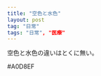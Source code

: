 ```yaml
---
title: "空色と水色"
layout: post
tag: "日常"
tags: "日常", "医療"
---
```


空色と水色の違いはとくに無い。

#A0D8EF

<div style={bgcolor: #A0D8EF;}></div>
